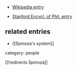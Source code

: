 

* [Wikipedia entry](http://en.wikipedia.org/wiki/Baruch_Spinoza)

* [Stanford Encycl. of Phil. entry](http://plato.stanford.edu/entries/spinoza/)

## related entries

* [[Spinoza's system]]

category: people

[[!redirects Spinoza]]